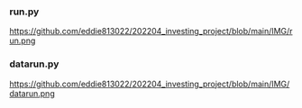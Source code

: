 ### run.py
https://github.com/eddie813022/202204_investing_project/blob/main/IMG/run.png
### datarun.py
https://github.com/eddie813022/202204_investing_project/blob/main/IMG/datarun.png
